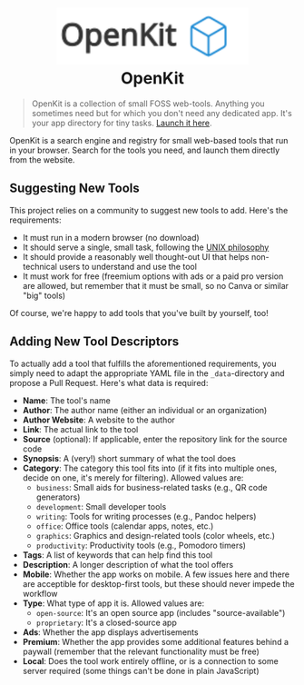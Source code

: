 <h1 align="center">
    <img src="assets/openkit.svg" alt="OpenKit" height="100">
  <br/>
  OpenKit
</h1>

> OpenKit is a collection of small FOSS web-tools. Anything you sometimes need
> but for which you don't need any dedicated app. It's your app directory for
> tiny tasks. [Launch it here](https://openkit.eu/).

OpenKit is a search engine and registry for small web-based tools that run in
your browser. Search for the tools you need, and launch them directly from the
website.

## Suggesting New Tools

This project relies on a community to suggest new tools to add. Here's the
requirements:

* It must run in a modern browser (no download)
* It should serve a single, small task, following the [UNIX philosophy](https://linux.die.net/Linux-CLI/c1089.htm)
* It should provide a reasonably well thought-out UI that helps non-technical
  users to understand and use the tool
* It must work for free (freemium options with ads or a paid pro version are
  allowed, but remember that it must be small, so no Canva or similar "big"
  tools)

Of course, we're happy to add tools that you've built by yourself, too!

## Adding New Tool Descriptors

To actually add a tool that fulfills the aforementioned requirements, you simply
need to adapt the appropriate YAML file in the `_data`-directory and propose a
Pull Request. Here's what data is required:

* **Name**: The tool's name
* **Author**: The author name (either an individual or an organization)
* **Author Website**: A website to the author
* **Link**: The actual link to the tool
* **Source** (optional): If applicable, enter the repository link for the source
  code
* **Synopsis**: A (very!) short summary of what the tool does
* **Category**: The category this tool fits into (if it fits into multiple ones,
  decide on one, it's merely for filtering). Allowed values are:
  * `business`: Small aids for business-related tasks (e.g., QR code generators)
  * `development`: Small developer tools
  * `writing`: Tools for writing processes (e.g., Pandoc helpers)
  * `office`: Office tools (calendar apps, notes, etc.)
  * `graphics`: Graphics and design-related tools (color wheels, etc.)
  * `productivity`: Productivity tools (e.g., Pomodoro timers)
* **Tags**: A list of keywords that can help find this tool
* **Description**: A longer description of what the tool offers
* **Mobile**: Whether the app works on mobile. A few issues here and there are
  acceptible for desktop-first tools, but these should never impede the workflow
* **Type**: What type of app it is. Allowed values are:
  * `open-source`: It's an open source app (includes "source-available")
  * `proprietary`: It's a closed-source app
* **Ads**: Whether the app displays advertisements
* **Premium**: Whether the app provides some additional features behind a
  paywall (remember that the relevant functionality must be free)
* **Local**: Does the tool work entirely offline, or is a connection to some
  server required (some things can't be done in plain JavaScript)
